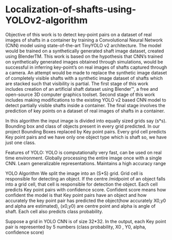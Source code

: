 # Localization-of-shafts-using-YOLOv2-algorithm

Objective of this work is to detect key-point pairs on a dataset of real images of shafts in a container by training a Convolutional Neural Network (CNN) model using state-of-the-art TinyYOLO v2 architecture. The model would be trained on a synthetically generated shaft image dataset, created using BlenderTM. This work is based on the hypothesis that CNN’s trained on synthetically generated images obtained through simulations, would be successful in inferring key-point’s on real images of shafts captured through a camera. An attempt would be made to replace the synthetic image dataset of completely visible shafts with a synthetic image dataset of shafts which are stacked such that visibility is partial. The first stage of this work includes creation of an artificial shaft dataset using Blender™, a free and open-source 3D computer graphics toolset. Second stage of this work includes making modifications to the existing YOLO v2 based CNN model to detect partially visible shafts inside a container. The final stage involves the prediction of key points on a dataset of real images of shafts in a container.

In this algorithm the input image is divided into equally sized grids say (s*s).  Bounding box and class of objects present in every grid predicted. In our project Bounding Boxes replaced by Key point pairs. Every grid cell predicts Key point pairs and we have only one object type which is shaft so, we have just one class.  

Features of YOLO:
YOLO is computationally very fast, can be used on real time environment.
Globally processing the entire image once with a single CNN.
Learn generalizable representations.
Maintains a high accuracy range 

YOLO Algorithm
We split the image into an (S*S) grid. Grid cell is responsible for detecting an object. If the centre /midpoint of an object falls into a grid cell, that cell is responsible for detection the object. Each cell predicts Key point pairs with confidence score. Confident score means how confident the model is that Key point pairs have an object and how accurately the key point pair has predicted the object(how accurately X0,y0 and alpha are estimated), (x0,y0) are centre point and alpha is angle of shaft. Each cell also predicts class probability.

Suppose a grid in YOLO CNN is of size 32*32.
In the output, each Key point pair is represented by 5 numbers (class probability, X0 , Y0, alpha, confidence score)
